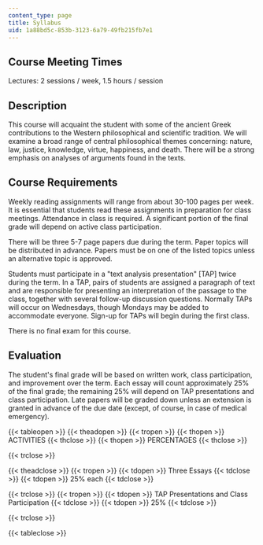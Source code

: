 ```yaml
---
content_type: page
title: Syllabus
uid: 1a88bd5c-853b-3123-6a79-49fb215fb7e1
---
```


Course Meeting Times
--------------------

Lectures: 2 sessions / week, 1.5 hours / session

Description
-----------

This course will acquaint the student with some of the ancient Greek contributions to the Western philosophical and scientific tradition. We will examine a broad range of central philosophical themes concerning: nature, law, justice, knowledge, virtue, happiness, and death. There will be a strong emphasis on analyses of arguments found in the texts.

Course Requirements
-------------------

Weekly reading assignments will range from about 30-100 pages per week. It is essential that students read these assignments in preparation for class meetings. Attendance in class is required. A significant portion of the final grade will depend on active class participation.

There will be three 5-7 page papers due during the term. Paper topics will be distributed in advance. Papers must be on one of the listed topics unless an alternative topic is approved.

Students must participate in a "text analysis presentation" \[TAP\] twice during the term. In a TAP, pairs of students are assigned a paragraph of text and are responsible for presenting an interpretation of the passage to the class, together with several follow-up discussion questions. Normally TAPs will occur on Wednesdays, though Mondays may be added to accommodate everyone. Sign-up for TAPs will begin during the first class.

There is no final exam for this course.

Evaluation
----------

The student's final grade will be based on written work, class participation, and improvement over the term. Each essay will count approximately 25% of the final grade; the remaining 25% will depend on TAP presentations and class participation. Late papers will be graded down unless an extension is granted in advance of the due date (except, of course, in case of medical emergency).

{{< tableopen >}}
{{< theadopen >}}
{{< tropen >}}
{{< thopen >}}
ACTIVITIES
{{< thclose >}}
{{< thopen >}}
PERCENTAGES
{{< thclose >}}

{{< trclose >}}

{{< theadclose >}}
{{< tropen >}}
{{< tdopen >}}
Three Essays
{{< tdclose >}}
{{< tdopen >}}
25% each
{{< tdclose >}}

{{< trclose >}}
{{< tropen >}}
{{< tdopen >}}
TAP Presentations and Class Participation
{{< tdclose >}}
{{< tdopen >}}
25%
{{< tdclose >}}

{{< trclose >}}

{{< tableclose >}}
